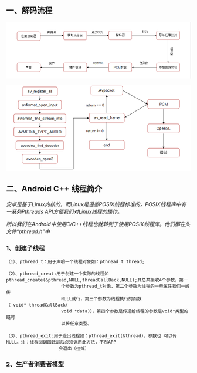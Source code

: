 ##  一、解码流程

![](/pic/pic1.png)

![代码](/pic/pic2.png)

## 二、Android C++ 线程简介

*安卓是基于Linux内核的，而Linux是遵循POSIX线程标准的，POSIX线程库中有一系列Pthreads API方便我们对Linux线程的操作。*

*所以我们在Android中使用C/C++线程也就转到了使用POSIX线程库。他们都在头文件“pthread.h”中*

### 1、创建子线程
    （1）、pthread_t：用于声明一个线程对象如：pthread_t thread;

    （2）、pthread_creat:用于创建一个实际的线程如pthread_create(&pthread,NULL,threadCallBack,NULL);其总共接收4个参数，第一
                         个参数为pthread_t对象，第二个参数为线程的一些属性我们一般传
                         NULL就行，第三个参数为线程执行的函数（ void* threadCallBack(
                         void *data)），第四个参数是传递给线程的参数是void*类型的既可
                         以传任意类型。

    （3）、pthread_exit:用于退出线程如：pthread_exit(&thread)，参数也 可以传NULL。注：线程回调函数最后必须调用此方法，不然APP
                        会退出（挂掉）

### 2、生产者消费者模型














